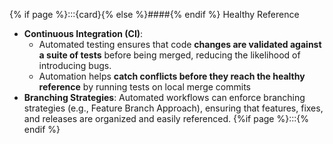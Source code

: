 {% if page %}:::{card}{% else %}####{% endif %} Healthy Reference

- **Continuous Integration (CI)**: 
  - Automated testing ensures that code **changes are validated against a suite of tests** before being merged, reducing the likelihood of introducing bugs.
  - Automation helps **catch conflicts before they reach the healthy reference** by running tests on local merge commits
- **Branching Strategies**: Automated workflows can enforce branching strategies (e.g., Feature Branch Approach), ensuring that features, fixes, and releases are organized and easily referenced.
{%if page %}:::{% endif %}
